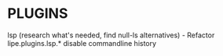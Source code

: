 # PLUGINS
lsp (research what's needed, find null-ls alternatives)
    - Refactor lipe.plugins.lsp.*
disable commandline history

